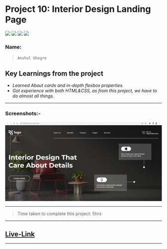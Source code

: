 # Project 10: Interior Design Landing Page

![](https://img.shields.io/badge/HTML-CSS-blue) ![](https://img.shields.io/badge/LCO-iNeuron.ai-lightgrey) ![](https://img.shields.io/badge/Assignment--1-Project--10-success) ![](https://img.shields.io/badge/Full--Stack--Java--Dev-Bootcamp-yellowgreen)

### Name:

> `Anshul Ghogre`

## Key Learnings from the project

- _Learned About cards and in-depth flexbox properties._
- _Got experience with both HTML&CSS, as from this project, we have to do almost all things._

---

### Screenshots:-

![Project2](./a10.png)

---

> Time taken to complete this project: 5hrs

---

## [Live-Link](https://project-10-interior-design-landing-pg.netlify.app/)

---
